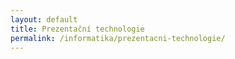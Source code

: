 ```yaml
---
layout: default
title: Prezentační technologie
permalink: /informatika/prezentacni-technologie/
---
```

